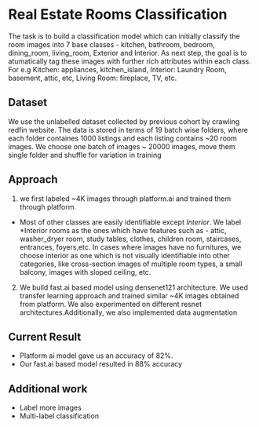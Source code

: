 # Real Estate Rooms Classification

The task is to build a classification model which can initially classify the room images into 7 base classes - kitchen, bathroom, bedroom, dining_room, living_room, Exterior and Interior. As next step, the goal is to atumatically tag these images with further rich attributes within each class. For e.g Kitchen: appliances, kitchen_island, Interior: Laundry Room, basement, attic, etc, Living Room: fireplace, TV, etc.  

## Dataset

We use the unlabelled dataset collected by previous cohort by crawling redfin website. The data is stored in terms of 19 batch wise folders, where each folder containes 1000 listings and each listing contains ~20 room images. We choose one batch of images ~ 20000 images, move them single folder and shuffle for variation in training

## Approach

1) we first labeled ~4K images through platform.ai and trained them through platform.  
- Most of other classes are easily identifiable except *Interior*. We label *Interior rooms as the ones which have features such as - attic, washer_dryer room, study tables, clothes, children room, staircases, entrances, foyers,etc. In cases where images have no furnitures, we choose interior as one which is not visually identifiable into other categories, like cross-section images of multiple room types, a small balcony, images with sloped ceiling, etc.
2) We build fast.ai based model using densenet121 architecture. We used transfer learning approach and trained similar ~4K images obtained from platform. We also experimented on different resnet architectures.Additionally, we also implemented data augmentation

## Current Result

- Platform ai model gave us an accuracy of 82%.
- Our fast.ai based model resulted in 88% accuracy

## Additional work

- Label more images
- Multi-label classification


